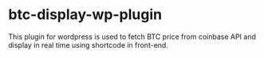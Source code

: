 # btc-display-wp-plugin
This plugin for wordpress is used to fetch BTC price from coinbase API  and display in real time using shortcode in front-end.
